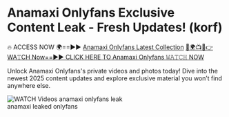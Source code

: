 # Anamaxi Onlyfans Exclusive Content Leak - Fresh Updates! (korf)

🔥 ACCESS NOW 🌍==►► <a href="https://tinyurl.com/3fjeunct" rel="nofollow">Anamaxi Onlyfans Latest Collection</a></h3>
[🔴🌍📺📱👉WA𝚃CH Now==►► CLICK HERE TO Anamaxi Onlyfans 𝚆𝙰𝚃𝙲𝙷 NOW](https://tinyurl.com/3fjeunct)

Unlock Anamaxi Onlyfans's private videos and photos today! Dive into the newest 2025 content updates and explore exclusive material you won’t find anywhere else.


<a href="https://tinyurl.com/3fjeunct" rel="nofollow" data-target="animated-image.originalLink"><img src="https://camo.githubusercontent.com/8a4f000d20f83aca3bf7ec5f350d767afa0574a8a352519fd8cfa583a6f93a33/68747470733a2f2f692e696d6775722e636f6d2f644a486b345a712e676966" alt="WATCH Videos" data-canonical-src="https://i.imgur.com/dJHk4Zq.gif" style="max-width: 100%; display: inline-block;" data-target="animated-image.originalImage"></a>
anamaxi onlyfans leak<br>
anamaxi leaked onlyfans